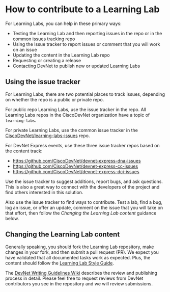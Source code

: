 # How to contribute to a Learning Lab

For Learning Labs, you can help in these primary ways:
 - Testing the Learning Lab and then reporting issues in the repo or in the common issues tracking repo
 - Using the Issue tracker to report issues or comment that you will work on an issue
 - Updating the content in the Learning Lab repo
 - Requesting or creating a release
 - Contacting DevNet to publish new or updated Learning Labs

## Using the issue tracker

For Learning Labs, there are two potential places to track issues, depending on
whether the repo is a public or private repo.

For public repo Learning Labs, use the issue tracker in the repo. All Learning Labs repos in the CiscoDevNet organization have a topic of `learning-labs`.

For private Learning Labs, use the common issue tracker in the [CiscoDevNet/learning-labs-issues](https://github.com/CiscoDevNet/learning-labs-issues) repo.

For DevNet Express events, use these three issue tracker repos based on the content track:
* https://github.com/CiscoDevNet/devnet-express-dna-issues
* https://github.com/CiscoDevNet/devnet-express-cc-issues
* https://github.com/CiscoDevNet/devnet-express-dci-issues

Use the issue tracker to suggest additions, report bugs, and ask questions.
This is also a great way to connect with the developers of the project and find others interested in this solution.

Also use the issue tracker to find ways to contribute. Test a lab, find a bug,
log an issue, or offer an update, comment on the issue that you will take on
that effort, then follow the _Changing the Learning Lab content_ guidance below.

## Changing the Learning Lab content

Generally speaking, you should fork the Learning Lab repository, make changes in
your fork, and then submit a pull request (PR). We expect you have validated that all documented tasks work as expected. Plus, the content
should follow the [Learning Lab Style Guide](https://github.com/CiscoDevNet/devnet-writing-guidelines/wiki/Lab-Style-Guide).

The [DevNet Writing Guidelines Wiki](https://github.com/CiscoDevNet/devnet-writing-guidelines/wiki)
describes the review and publishing process in detail. Please feel free to request reviews from DevNet contributors you see in the repository and we will review submissions.
